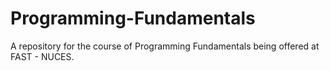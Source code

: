 # Programming-Fundamentals
A repository for the course of Programming Fundamentals being offered at FAST - NUCES.
